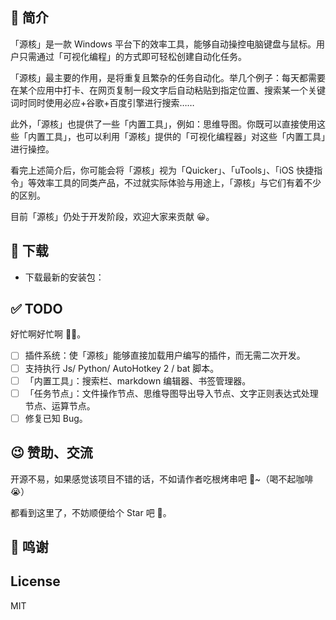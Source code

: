 ## 📢 简介

「源核」是一款 Windows 平台下的效率工具，能够自动操控电脑键盘与鼠标。用户只需通过「可视化编程」的方式即可轻松创建自动化任务。

「源核」最主要的作用，是将重复且繁杂的任务自动化。举几个例子：每天都需要在某个应用中打卡、在网页复制一段文字后自动粘贴到指定位置、搜索某一个关键词时同时使用必应+谷歌+百度引擎进行搜索……

此外，「源核」也提供了一些「内置工具」，例如：思维导图。你既可以直接使用这些「内置工具」，也可以利用「源核」提供的「可视化编程器」对这些「内置工具」进行操控。

看完上述简介后，你可能会将「源核」视为「Quicker」、「uTools」、「iOS 快捷指令」等效率工具的同类产品，不过就实际体验与用途上，「源核」与它们有着不少的区别。

目前「源核」仍处于开发阶段，欢迎大家来贡献 😀。

## 🥳 下载

- 下载最新的安装包：

## ✅️ TODO

好忙啊好忙啊 🏃‍♂️。

- [ ] 插件系统：使「源核」能够直接加载用户编写的插件，而无需二次开发。
- [ ] 支持执行 Js/ Python/ AutoHotkey 2 / bat 脚本。
- [ ] 「内置工具」：搜索栏、markdown 编辑器、书签管理器。
- [ ] 「任务节点」：文件操作节点、思维导图导出导入节点、文字正则表达式处理节点、运算节点。
- [ ] 修复已知 Bug。

## 😉 赞助、交流

开源不易，如果感觉该项目不错的话，不如请作者吃根烤串吧 🤤~（喝不起咖啡 😭）

都看到这里了，不妨顺便给个 Star 吧 👀。

## 🙏 鸣谢
## License

MIT
